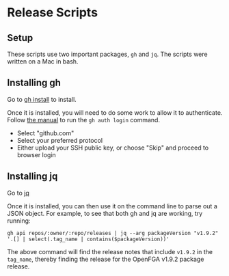 # Release Scripts
 
 ## Setup
 
 These scripts use two important packages, `gh` and `jq`. The scripts were written on a Mac in bash.
 
 ## Installing gh
 
 Go to [gh install](https://github.com/cli/cli#installation) to install.
 
 Once it is installed, you will need to do some work to allow it to authenticate. Follow [the manual](https://cli.github.com/manual/) to run the `gh auth login` command.

- Select "github.com"
- Select your preferred protocol
- Either upload your SSH public key, or choose "Skip" and proceed to browser login

 ## Installing jq
 
 Go to [jq](https://stedolan.github.io/jq/download/)
 
 Once it is installed, you can then use it on the command line to parse out a JSON object. For example, to see that both gh and jq are working, try running:
 
 ```
 gh api repos/:owner/:repo/releases | jq --arg packageVersion "v1.9.2" '.[] | select(.tag_name | contains($packageVersion))'
 ```
 
 The above command will find the release notes that include `v1.9.2` in the `tag_name`, thereby finding the release for the OpenFGA v1.9.2 package release.
